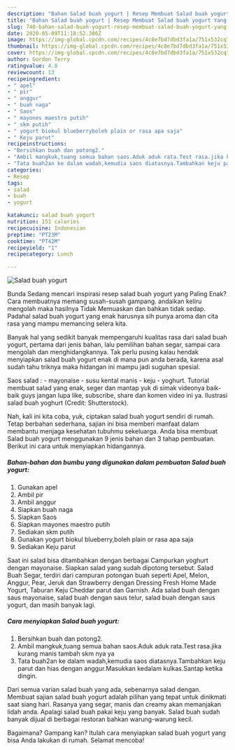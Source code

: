 ```yaml
---
description: "Bahan Salad buah yogurt | Resep Membuat Salad buah yogurt Yang Enak Banget"
title: "Bahan Salad buah yogurt | Resep Membuat Salad buah yogurt Yang Enak Banget"
slug: 740-bahan-salad-buah-yogurt-resep-membuat-salad-buah-yogurt-yang-enak-banget
date: 2020-05-09T11:18:52.386Z
image: https://img-global.cpcdn.com/recipes/4c8e7bd7dbd3fa1a/751x532cq70/salad-buah-yogurt-foto-resep-utama.jpg
thumbnail: https://img-global.cpcdn.com/recipes/4c8e7bd7dbd3fa1a/751x532cq70/salad-buah-yogurt-foto-resep-utama.jpg
cover: https://img-global.cpcdn.com/recipes/4c8e7bd7dbd3fa1a/751x532cq70/salad-buah-yogurt-foto-resep-utama.jpg
author: Gordon Terry
ratingvalue: 4.8
reviewcount: 13
recipeingredient:
- " apel"
- " pir"
- " anggur"
- " buah naga"
- " Saos"
- " mayones maestro putih"
- " skm putih"
- " yogurt biokul blueberryboleh plain or rasa apa saja"
- " Keju parut"
recipeinstructions:
- "Bersihkan buah dan potong2."
- "Ambil mangkuk,tuang semua bahan saos.Aduk aduk rata.Test rasa.jika kurang manis tambah skm nya ya"
- "Tata buah2an ke dalam wadah,kemudia saos diatasnya.Tambahkan keju parut dan hias dengan anggur.Masukkan kedalam kulkas.Santap ketika dingin."
categories:
- Resep
tags:
- salad
- buah
- yogurt

katakunci: salad buah yogurt 
nutrition: 151 calories
recipecuisine: Indonesian
preptime: "PT23M"
cooktime: "PT42M"
recipeyield: "1"
recipecategory: Lunch

---
```



![Salad buah yogurt](https://img-global.cpcdn.com/recipes/4c8e7bd7dbd3fa1a/751x532cq70/salad-buah-yogurt-foto-resep-utama.jpg)

Bunda Sedang mencari inspirasi resep salad buah yogurt yang Paling Enak? Cara membuatnya memang susah-susah gampang. andaikan keliru mengolah maka hasilnya Tidak Memuaskan dan bahkan tidak sedap. Padahal salad buah yogurt yang enak harusnya sih punya aroma dan cita rasa yang mampu memancing selera kita.

Banyak hal yang sedikit banyak mempengaruhi kualitas rasa dari salad buah yogurt, pertama dari jenis bahan, lalu pemilihan bahan segar, sampai cara mengolah dan menghidangkannya. Tak perlu pusing kalau hendak menyiapkan salad buah yogurt enak di mana pun anda berada, karena asal sudah tahu triknya maka hidangan ini mampu jadi suguhan spesial.

Saos salad : - mayonaise - susu kental manis - keju - yoghurt. Tutorial membuat salad yang enak, seger dan mantap yuk di simak videonya baik-baik guys jangan lupa like, subscribe, share dan komen video ini ya. Ilustrasi salad buah yoghurt (Credit: Shutterstock).


Nah, kali ini kita coba, yuk, ciptakan salad buah yogurt sendiri di rumah. Tetap berbahan sederhana, sajian ini bisa memberi manfaat dalam membantu menjaga kesehatan tubuhmu sekeluarga. Anda bisa membuat Salad buah yogurt menggunakan 9 jenis bahan dan 3 tahap pembuatan. Berikut ini cara untuk menyiapkan hidangannya.

<!--inarticleads1-->

##### Bahan-bahan dan bumbu yang digunakan dalam pembuatan Salad buah yogurt:

1. Gunakan  apel
1. Ambil  pir
1. Ambil  anggur
1. Siapkan  buah naga
1. Siapkan  Saos
1. Siapkan  mayones maestro putih
1. Sediakan  skm putih
1. Gunakan  yogurt biokul blueberry,boleh plain or rasa apa saja
1. Sediakan  Keju parut


Saat ini salad bisa ditambahkan dengan berbagai Campurkan yoghurt dengan mayonaise. Siapkan salad yang sudah dipotong tersebut. Salad Buah Segar, terdiri dari campuran potongan buah seperti Apel, Melon, Anggur, Pear, Jeruk dan Strawberry dengan Dressing Fresh Home Made Yogurt, Taburan Keju Cheddar parut dan Garnish. Ada salad buah dengan saus mayonaise, salad buah dengan saus telur, salad buah dengan saus yogurt, dan masih banyak lagi. 

<!--inarticleads2-->

##### Cara menyiapkan Salad buah yogurt:

1. Bersihkan buah dan potong2.
1. Ambil mangkuk,tuang semua bahan saos.Aduk aduk rata.Test rasa.jika kurang manis tambah skm nya ya
1. Tata buah2an ke dalam wadah,kemudia saos diatasnya.Tambahkan keju parut dan hias dengan anggur.Masukkan kedalam kulkas.Santap ketika dingin.


Dari semua varian salad buah yang ada, sebenarnya salad dengan. Membuat sajian salad buah yogurt adalah pilihan yang tepat untuk dinikmati saat siang hari. Rasanya yang segar, manis dan creamy akan memanjakan lidah anda. Apalagi salad buah pakai keju yang banyak. Salad buah sudah banyak dijual di berbagai restoran bahkan warung-warung kecil. 

Bagaimana? Gampang kan? Itulah cara menyiapkan salad buah yogurt yang bisa Anda lakukan di rumah. Selamat mencoba!
